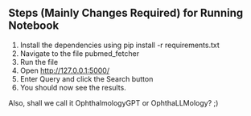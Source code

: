 ## Steps (Mainly Changes Required) for Running Notebook
1. Install the dependencies using pip install -r requirements.txt
2. Navigate to the file pubmed_fetcher
3. Run the file
4. Open http://127.0.0.1:5000/
5. Enter Query and click the Search button
6. You should now see the results.

Also, shall we call it OphthalmologyGPT or OphthaLLMology? ;)